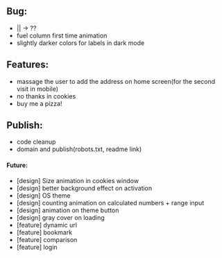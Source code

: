 ## Bug:
- || -> ??
- fuel column first time animation
- slightly darker colors for labels in dark mode

## Features:
- massage the user to add the address on home screen(for the second visit in mobile)
- no thanks in cookies
- buy me a pizza!

## Publish:
- code cleanup
- domain and publish(robots.txt, readme link)

#### Future:
- [design] Size animation in cookies window
- [design] better background effect on activation
- [design] OS theme
- [design] counting animation on calculated numbers + range input
- [design] animation on theme button
- [design] gray cover on loading
- [feature] dynamic url
- [feature] bookmark
- [feature] comparison
- [feature] login
